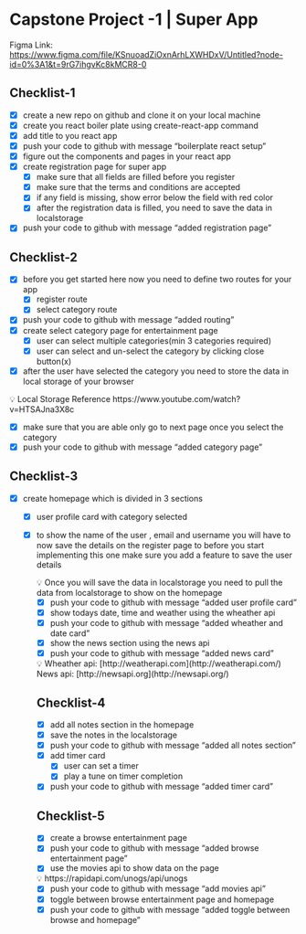 # Capstone Project -1 | Super App

Figma Link: https://www.figma.com/file/KSnuoadZiOxnArhLXWHDxV/Untitled?node-id=0%3A1&t=9rG7ihgvKc8kMCR8-0

## Checklist-1

- [x] create a new repo on github and clone it on your local machine
- [x] create you react boiler plate using create-react-app command
- [x] add title to you react app
- [x] push your code to github with message “boilerplate react setup”
- [x] figure out the components and pages in your react app
- [x] create registration page for super app
  - [x] make sure that all fields are filled before you register
  - [x] make sure that the terms and conditions are accepted
  - [x] if any field is missing, show error below the field with red color
  - [x] after the registration data is filled, you need to save the data in localstorage
- [x] push your code to github with message “added registration page”

## Checklist-2

- [x] before you get started here now you need to define two routes for your app
  - [x] register route
  - [x] select category route
- [x] push your code to github with message “added routing”
- [x] create select category page for entertainment page
  - [x] user can select multiple categories(min 3 categories required)
  - [x] user can select and un-select the category by clicking close button(x)
- [x] after the user have selected the category you need to store the data in local storage of your browser

<aside>
💡 Local Storage Reference https://www.youtube.com/watch?v=HTSAJna3X8c

</aside>

- [x] make sure that you are able only go to next page once you select the category
- [x] push your code to github with message “added category page”

## Checklist-3

- [x] create homepage which is divided in 3 sections

  - [x] user profile card with category selected
  - [x] to show the name of the user , email and username you will have to now save the details on the register page to before you start implementing this one make sure you add a feature to save the user details
    <aside>
    💡 Once you will save the data in localstorage you need to pull the data from localstorage to show on the homepage

    </aside>

    - [x] push your code to github with message “added user profile card”
    - [x] show todays date, time and weather using the wheather api
    - [x] push your code to github with message “added wheather and date card”
    - [x] show the news section using the news api
    - [x] push your code to github with message “added news card”

    <aside>
    💡 Wheather api: [http://weatherapi.com](http://weatherapi.com/)
    News api: [http://newsapi.org](http://newsapi.org/)

    </aside>

    ## Checklist-4

    - [x] add all notes section in the homepage
    - [x] save the notes in the localstorage
    - [x] push your code to github with message “added all notes section”
    - [x] add timer card
      - [x] user can set a timer
      - [x] play a tune on timer completion
    - [x] push your code to github with message “added timer card”

    ## Checklist-5

    - [x] create a browse entertainment page
    - [x] push your code to github with message “added browse entertainment page”
    - [x] use the movies api to show data on the page

    <aside>
    💡 https://rapidapi.com/unogs/api/unogs

    </aside>

    - [x] push your code to github with message “add movies api”
    - [x] toggle between browse entertainment page and homepage
    - [x] push your code to github with message “added toggle between browse and homepage”
